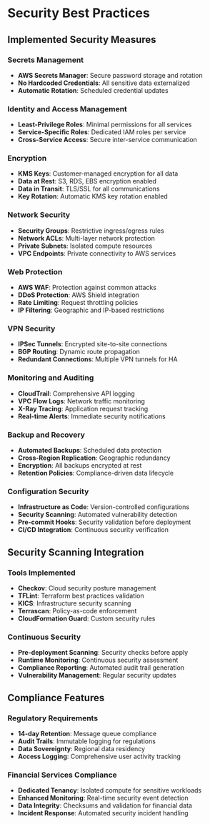 # Security Best Practices

## Implemented Security Measures

### Secrets Management
- **AWS Secrets Manager**: Secure password storage and rotation
- **No Hardcoded Credentials**: All sensitive data externalized
- **Automatic Rotation**: Scheduled credential updates

### Identity and Access Management
- **Least-Privilege Roles**: Minimal permissions for all services
- **Service-Specific Roles**: Dedicated IAM roles per service
- **Cross-Service Access**: Secure inter-service communication

### Encryption
- **KMS Keys**: Customer-managed encryption for all data
- **Data at Rest**: S3, RDS, EBS encryption enabled
- **Data in Transit**: TLS/SSL for all communications
- **Key Rotation**: Automatic KMS key rotation enabled

### Network Security
- **Security Groups**: Restrictive ingress/egress rules
- **Network ACLs**: Multi-layer network protection
- **Private Subnets**: Isolated compute resources
- **VPC Endpoints**: Private connectivity to AWS services

### Web Protection
- **AWS WAF**: Protection against common attacks
- **DDoS Protection**: AWS Shield integration
- **Rate Limiting**: Request throttling policies
- **IP Filtering**: Geographic and IP-based restrictions

### VPN Security
- **IPSec Tunnels**: Encrypted site-to-site connections
- **BGP Routing**: Dynamic route propagation
- **Redundant Connections**: Multiple VPN tunnels for HA

### Monitoring and Auditing
- **CloudTrail**: Comprehensive API logging
- **VPC Flow Logs**: Network traffic monitoring
- **X-Ray Tracing**: Application request tracking
- **Real-time Alerts**: Immediate security notifications

### Backup and Recovery
- **Automated Backups**: Scheduled data protection
- **Cross-Region Replication**: Geographic redundancy
- **Encryption**: All backups encrypted at rest
- **Retention Policies**: Compliance-driven data lifecycle

### Configuration Security
- **Infrastructure as Code**: Version-controlled configurations
- **Security Scanning**: Automated vulnerability detection
- **Pre-commit Hooks**: Security validation before deployment
- **CI/CD Integration**: Continuous security verification

## Security Scanning Integration

### Tools Implemented
- **Checkov**: Cloud security posture management
- **TFLint**: Terraform best practices validation
- **KICS**: Infrastructure security scanning
- **Terrascan**: Policy-as-code enforcement
- **CloudFormation Guard**: Custom security rules

### Continuous Security
- **Pre-deployment Scanning**: Security checks before apply
- **Runtime Monitoring**: Continuous security assessment
- **Compliance Reporting**: Automated audit trail generation
- **Vulnerability Management**: Regular security updates

## Compliance Features

### Regulatory Requirements
- **14-day Retention**: Message queue compliance
- **Audit Trails**: Immutable logging for regulations
- **Data Sovereignty**: Regional data residency
- **Access Logging**: Comprehensive user activity tracking

### Financial Services Compliance
- **Dedicated Tenancy**: Isolated compute for sensitive workloads
- **Enhanced Monitoring**: Real-time security event detection
- **Data Integrity**: Checksums and validation for financial data
- **Incident Response**: Automated security incident handling
